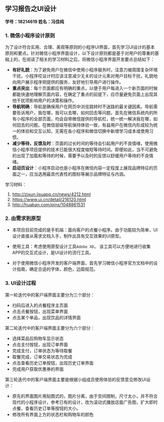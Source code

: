 ## 学习报告之UI设计

**学号：18214619    姓名：冯佳纯**

### 1. 微信小程序设计原则

为了设计符合实用、合理、美观等原则的小程序UI界面，首先学习UI设计的基本原则和要点。针对微信小程序界面设计，以下设计原则都是基于对用户的尊重的基础上的，在阅读了相关的学习材料之后，将微信小程序界面开发要点总结如下：

* **有好礼貌**：为了避免用户在微信中使用小程序服务时，注意力被周围复杂环境干扰，小程序哎设计时应该注意减少无关的设计元素对用户目标干扰，礼貌地向用户展示程序侧提供的服务，友好地引导用户进行操作。
* **重点突出**：每个页面都应有明确的重点，以便于用户每进入一个新页面的时候都能快速地理解页面内容，在确定了重点的前提下，应尽量避免页面上出现其他干扰项影响用户的决策和操作。
* **导航明确**：导航是确保用户在网页中浏览跳转时不迷路的最关键因素。导航需要告诉用户，我在哪，我可以去哪，如何回去等问题。首先在微信系统内的所有小程序的全部页面，均会自带微信提供的导航栏，统一统一解决我在哪，如何回去的问题。在微信层级导航保持体验一致，有益用户在微信内形成较为统一的体验和交互认知，无需在各小程序和微信切换中新增学习成本或使用习惯。
* **减少等待，反馈及时**：页面的过长时间的等待会引起用户的不良情绪，使用微信小程序项目提供的技术已能很大程度缩短等待时间。即便如此，当不可避免的出现了加载和等待的时候，需要予以及时的反馈以舒缓用户等待的不良情绪。
* **启动页设计**：小程序启动也是小程序在微信内容一定程度上展现品牌特征的页面之一，应当选用最具代表性的图标等展示品牌特征与内涵。

学习材料：

1. http://zixun.jisuapp.cn/news/4212.html
2. https://www.ui.cn/detail/216120.html
3. http://huaban.com/pins/1048861531



### 2. 由需求到原型

* 本项目目前完成的是手机端：面向客户的点餐小程序。由于功能较为简单，UI设计直接从需求文档入手，制作出具有交互效果的UI原型。


* 使用工具：考虑使用原型设计工具`Adobe XD`， 该工具可以方便地进行收集APP的交互式设计，是UI设计的流行工具。


* 对于使用微信小程序开发的客户端界面，首先学习微信小程序官方文档中的设计指南，确定合适的字体，颜色，边距规范。




### 3. UI设计过程

第一轮迭代中的客户端界面主要分为三个部分：

* 扫码后进入的点餐程序主页面
* 点击点餐按钮，出现菜单界面
* 点击某个单品，出现饮品的详情界面

第二轮迭代中的客户端界面主要分为六个部分：

* 选择菜品后购物车显示状态
* 点击支付按钮，出现订单界面
* 完成支付，订单状态为等待取餐
* 取餐完成，订单交易状态为完成
* 点击查看历史订单按钮，出现历史订单界面
* 完成用户获取优惠券的界面

第三轮迭代中的客户端界面主要是根据小组成员使用体验的反馈意见修改UI设计：

* 原先的界面图片用贴图式的，图片分离，由于空间限制，尺寸太小，并不符合现代的小程序设计，参考已有的设计，改为滚动式播放店面广告图，扩大即时点餐、查看历史订单等按钮的大小。
* 修改所有界面上方的状态栏和购物车的颜色




